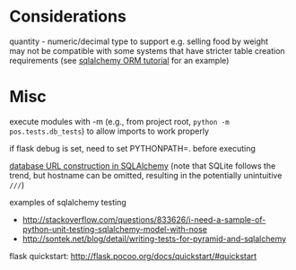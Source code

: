 # Considerations

quantity - numeric/decimal type to support e.g. selling food by weight  
may not be compatible with some systems that have stricter table creation requirements (see [sqlalchemy ORM tutorial](http://docs.sqlalchemy.org/en/rel_0_8/orm/tutorial.html) for an example)

# Misc
    
execute modules with -m (e.g., from project root, `python -m pos.tests.db_tests`) to allow imports to work properly

if flask debug is set, need to set PYTHONPATH=. before executing

[database URL construction in SQLAlchemy](http://docs.sqlalchemy.org/en/rel_0_8/core/engines.html#database-urls) (note that SQLite follows the trend, but hostname can be omitted, resulting in the potentially unintuitive `///`)

examples of sqlalchemy testing
- http://stackoverflow.com/questions/833626/i-need-a-sample-of-python-unit-testing-sqlalchemy-model-with-nose
- http://sontek.net/blog/detail/writing-tests-for-pyramid-and-sqlalchemy

flask quickstart: http://flask.pocoo.org/docs/quickstart/#quickstart
